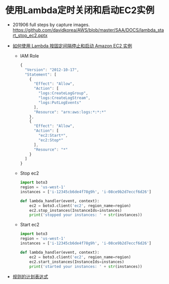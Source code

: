 # 使用Lambda定时关闭和启动EC2实例

- 201906 full steps by capture images.
  https://github.com/davidkorea/AWS/blob/master/SAA/DOCS/lambda_start_stop_ec2.pptx

- [如何使用 Lambda 按固定间隔停止和启动 Amazon EC2 实例](https://aws.amazon.com/cn/premiumsupport/knowledge-center/start-stop-lambda-cloudwatch/)
  - IAM Role
    ```js
    {
      "Version": "2012-10-17",
      "Statement": [
        {
          "Effect": "Allow",
          "Action": [
            "logs:CreateLogGroup",
            "logs:CreateLogStream",
            "logs:PutLogEvents"
          ],
          "Resource": "arn:aws:logs:*:*:*"
        },
        {
          "Effect": "Allow",
          "Action": [
            "ec2:Start*",
            "ec2:Stop*"
          ],
          "Resource": "*"
        }
      ]
    }
    ```
  - Stop ec2
    ```python
    import boto3
    region = 'us-west-1'
    instances = ['i-12345cb6de4f78g9h', 'i-08ce9b2d7eccf6d26']

    def lambda_handler(event, context):
        ec2 = boto3.client('ec2', region_name=region)
        ec2.stop_instances(InstanceIds=instances)
        print('stopped your instances: ' + str(instances))
    ```
  - Start ec2
    ```python
    import boto3
    region = 'us-west-1'
    instances = ['i-12345cb6de4f78g9h', 'i-08ce9b2d7eccf6d26']

    def lambda_handler(event, context):
        ec2 = boto3.client('ec2', region_name=region)
        ec2.start_instances(InstanceIds=instances)
        print('started your instances: ' + str(instances))

    ```
- [规则的计划表达式](https://docs.aws.amazon.com/zh_cn/AmazonCloudWatch/latest/events/ScheduledEvents.html)
